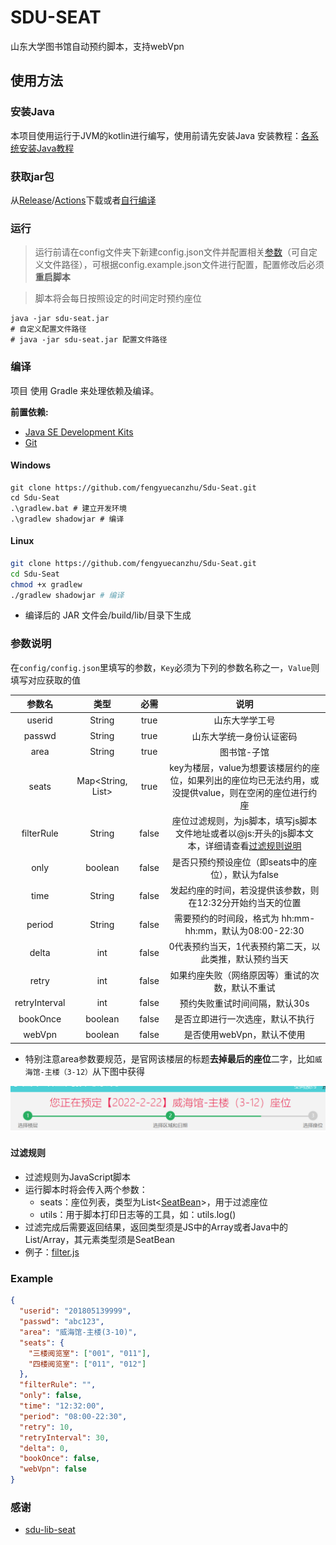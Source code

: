 # SDU-SEAT

山东大学图书馆自动预约脚本，支持webVpn

## 使用方法

### 安装Java

本项目使用运行于JVM的kotlin进行编写，使用前请先安装Java
安装教程：[各系统安装Java教程](https://cloud.tencent.com/developer/article/1957454)

### 获取jar包

从[Release](https://github.com/fengyuecanzhu/Sdu-Seat/releases/)/[Actions](https://github.com/fengyuecanzhu/Sdu-Seat/actions/workflows/build.yml)下载或者[自行编译](#编译)

### 运行

> 运行前请在config文件夹下新建config.json文件并配置相关[参数](#参数说明)（可自定义文件路径），可根据config.example.json文件进行配置，配置修改后必须**重启脚本**

> 脚本将会每日按照设定的时间定时预约座位

```shell
java -jar sdu-seat.jar
# 自定义配置文件路径
# java -jar sdu-seat.jar 配置文件路径
```

### 编译

项目 使用 Gradle 来处理依赖及编译。

**前置依赖:**

- [Java SE Development Kits](https://www.oracle.com/java/technologies/downloads/)
- [Git](https://git-scm.com/downloads)

#### Windows

```shell
git clone https://github.com/fengyuecanzhu/Sdu-Seat.git
cd Sdu-Seat
.\gradlew.bat # 建立开发环境
.\gradlew shadowjar # 编译
```

#### Linux

```bash
git clone https://github.com/fengyuecanzhu/Sdu-Seat.git
cd Sdu-Seat
chmod +x gradlew
./gradlew shadowjar # 编译
```

* 编译后的 JAR 文件会/build/lib/目录下生成

### 参数说明

在`config/config.json`里填写的参数，`Key`必须为下列的参数名称之一，`Value`则填写对应获取的值

| 参数名 |   类型    | 必需  |                             说明                             |
| :----: | :-------: | :---: | :----------------------------------------------------------: |
| userid |   String  | true  |                        山东大学学工号                        |
| passwd |   String  | true  |                   山东大学统一身份认证密码                   |
|  area  |   String  | true  |                        图书馆-子馆                          |
| seats  | Map<String, List<String>> | true | key为楼层，value为想要该楼层约的座位，如果列出的座位均已无法约用，或没提供value，则在空闲的座位进行约座 |
| filterRule | String | false | 座位过滤规则，为js脚本，填写js脚本文件地址或者以@js:开头的js脚本文本，详细请查看[过滤规则说明](#过滤规则) |
| only | boolean | false | 是否只预约预设座位（即seats中的座位），默认为false |
|  time  |    String    | false | 发起约座的时间，若没提供该参数，则在12:32分开始约当天的位置 |
| period | String | false | 需要预约的时间段，格式为 hh:mm-hh:mm，默认为08:00-22:30 |
| delta  |    int    | false |  0代表预约当天，1代表预约第二天，以此类推，默认预约当天 |
| retry  |    int    | false | 如果约座失败（网络原因等）重试的次数，默认不重试  |
| retryInterval | int | false | 预约失败重试时间间隔，默认30s |
| bookOnce |  boolean  | false | 是否立即进行一次选座，默认不执行 |
| webVpn | boolean | false | 是否使用webVpn，默认不使用 |

- 特别注意area参数要规范，是官网该楼层的标题**去掉最后的座位**二字，比如`威海馆-主楼（3-12）`从下图中获得

![威海馆-主楼（3-12）](img/img.png)

#### 过滤规则

* 过滤规则为JavaScript脚本
* 运行脚本时将会传入两个参数：
    - seats：座位列表，类型为List<[SeatBean](./src/main/kotlin/me/fycz/sduseat/bean/SeatBean.kt)>，用于过滤座位
    - utils：用于脚本打印日志等的工具，如：utils.log()
* 过滤完成后需要返回结果，返回类型须是JS中的Array或者Java中的List/Array，其元素类型须是SeatBean
* 例子：[filter.js](./filter.js)


### Example

```json
{
  "userid": "201805139999",
  "passwd": "abc123",
  "area": "威海馆-主楼(3-10)",
  "seats": {
    "三楼阅览室": ["001", "011"],
    "四楼阅览室": ["011", "012"]
  },
  "filterRule": "",
  "only": false,
  "time": "12:32:00",
  "period": "08:00-22:30",
  "retry": 10,
  "retryInterval": 30,
  "delta": 0,
  "bookOnce": false,
  "webVpn": false
}
```

### 感谢

* [sdu-lib-seat](https://github.com/PTYin/sdu-lib-seat)